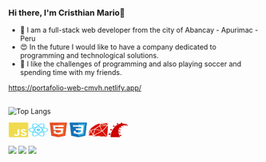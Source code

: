 ### Hi there, I'm Cristhian Mario👋
- 🚀 I am a full-stack web developer from the city of Abancay - Apurimac - Peru
- 😍 In the future I would like to have a company dedicated to programming and technological solutions.
- 💖 I like the challenges of programming and also playing soccer and spending time with my friends.

<a href="https://portafolio-web-cmvh.netlify.app/" target="_blank">https://portafolio-web-cmvh.netlify.app/</a>

##  
  ![Top Langs](https://github-readme-stats.vercel.app/api/top-langs/?username=gabcruzti&layout=compact)

<div style="display: flex"><br>
  <img align="center" height="30" width="40" src="https://raw.githubusercontent.com/devicons/devicon/master/icons/javascript/javascript-plain.svg">
  <img align="center" height="30" width="40" src="https://raw.githubusercontent.com/devicons/devicon/master/icons/react/react-original.svg">
  <img align="center" height="30" width="40" src="https://raw.githubusercontent.com/devicons/devicon/master/icons/html5/html5-original.svg">
  <img align="center" height="30" width="40" src="https://raw.githubusercontent.com/devicons/devicon/master/icons/css3/css3-original.svg">
  <img align="center" height="30" width="40" src="https://raw.githubusercontent.com/devicons/devicon/master/icons/ruby/ruby-plain.svg">
  <img align="center" height="30" width="40" src="https://raw.githubusercontent.com/devicons/devicon/master/icons/rails/rails-plain.svg">
</div>

<div style="display: inline_block"><br> 
<a href = "mailto:cristianmario092190@gmail.com" target="_blank"><img src="https://img.shields.io/badge/Gmail-D14836?style=for-the-badge&logo=gmail&logoColor=white" target="_blank"></a>
  <a href="https://www.linkedin.com/in/cristhianverah/" target="_blank"><img src="https://img.shields.io/badge/-LinkedIn-%230077B5?style=for-the-badge&logo=linkedin&logoColor=white" target="_blank"></a>
  <a href="https://www.facebook.com/cristianmario.verahuamani" target="_blank"><img src="https://img.shields.io/badge/-Facebook-%230077B5?style=for-the-badge&logo=facebook&logoColor=white" target="_blank"></a>
</div>
